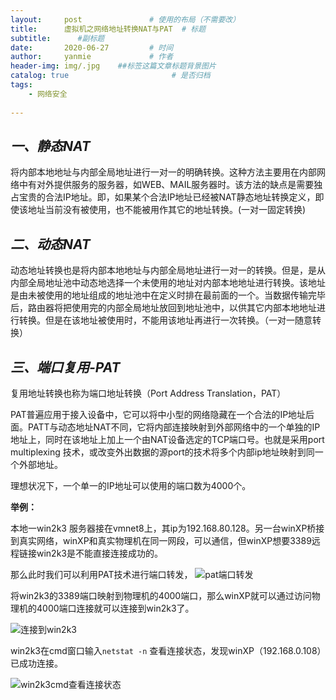 ```yaml
---
layout:     post               # 使用的布局（不需要改）
title:      虚拟机之网络地址转换NAT与PAT  # 标题 
subtitle:      #副标题
date:       2020-06-27         # 时间
author:     yanmie             # 作者
header-img: img/.jpg    ##标签这篇文章标题背景图片
catalog: true                       # 是否归档
tags:                               
    - 网络安全
  
---
```


## ***一、静态NAT***

将内部本地地址与内部全局地址进行一对一的明确转换。这种方法主要用在内部网络中有对外提供服务的服务器，如WEB、MAIL服务器时。该方法的缺点是需要独占宝贵的合法IP地址。即，如果某个合法IP地址已经被NAT静态地址转换定义，即使该地址当前没有被使用，也不能被用作其它的地址转换。(一对一固定转换)

## ***二、动态NAT***


动态地址转换也是将内部本地地址与内部全局地址进行一对一的转换。但是，是从内部全局地址池中动态地选择一个未使用的地址对内部本地地址进行转换。该地址是由未被使用的地址组成的地址池中在定义时排在最前面的一个。当数据传输完毕后，路由器将把使用完的内部全局地址放回到地址池中，以供其它内部本地地址进行转换。但是在该地址被使用时，不能用该地址再进行一次转换。（一对一随意转换）

## ***三、端口复用-PAT***

复用地址转换也称为端口地址转换（Port Address Translation，PAT）

PAT普遍应用于接入设备中，它可以将中小型的网络隐藏在一个合法的IP地址后面。PATT与动态地址NAT不同，它将内部连接映射到外部网络中的一个单独的IP地址上，同时在该地址上加上一个由NAT设备选定的TCP端口号。也就是采用port multiplexing 技术，或改变外出数据的源port的技术将多个内部ip地址映射到同一个外部地址。

理想状况下，一个单一的IP地址可以使用的端口数为4000个。

**举例：**

本地一win2k3 服务器接在vmnet8上，其ip为192.168.80.128。另一台winXP桥接到真实网络，winXP和真实物理机在同一网段，可以通信，但winXP想要3389远程链接win2k3是不能直接连接成功的。

那么此时我们可以利用PAT技术进行端口转发，
![pat端口转发](https://s1.ax1x.com/2020/06/26/NrIYu9.png)

将win2k3的3389端口映射到物理机的4000端口，那么winXP就可以通过访问物理机的4000端口连接就可以连接到win2k3了。

![连接到win2k3](https://s1.ax1x.com/2020/06/26/NroSv4.png)

win2k3在cmd窗口输入`netstat -n` 查看连接状态，发现winXP（192.168.0.108）已成功连接。

![win2k3cmd查看连接状态](https://s1.ax1x.com/2020/06/26/Nroe2D.png)
